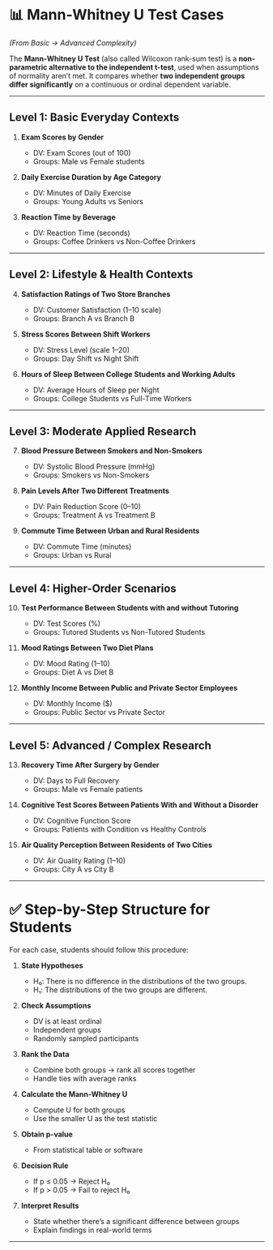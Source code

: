 
# 📊 Mann-Whitney U Test Cases

*(From Basic → Advanced Complexity)*

The **Mann-Whitney U Test** (also called Wilcoxon rank-sum test) is a **non-parametric alternative to the independent t-test**, used when assumptions of normality aren’t met. It compares whether **two independent groups differ significantly** on a continuous or ordinal dependent variable.

---

## **Level 1: Basic Everyday Contexts**

1. **Exam Scores by Gender**

   * DV: Exam Scores (out of 100)
   * Groups: Male vs Female students

2. **Daily Exercise Duration by Age Category**

   * DV: Minutes of Daily Exercise
   * Groups: Young Adults vs Seniors

3. **Reaction Time by Beverage**

   * DV: Reaction Time (seconds)
   * Groups: Coffee Drinkers vs Non-Coffee Drinkers

---

## **Level 2: Lifestyle & Health Contexts**

4. **Satisfaction Ratings of Two Store Branches**

   * DV: Customer Satisfaction (1–10 scale)
   * Groups: Branch A vs Branch B

5. **Stress Scores Between Shift Workers**

   * DV: Stress Level (scale 1–20)
   * Groups: Day Shift vs Night Shift

6. **Hours of Sleep Between College Students and Working Adults**

   * DV: Average Hours of Sleep per Night
   * Groups: College Students vs Full-Time Workers

---

## **Level 3: Moderate Applied Research**

7. **Blood Pressure Between Smokers and Non-Smokers**

   * DV: Systolic Blood Pressure (mmHg)
   * Groups: Smokers vs Non-Smokers

8. **Pain Levels After Two Different Treatments**

   * DV: Pain Reduction Score (0–10)
   * Groups: Treatment A vs Treatment B

9. **Commute Time Between Urban and Rural Residents**

   * DV: Commute Time (minutes)
   * Groups: Urban vs Rural

---

## **Level 4: Higher-Order Scenarios**

10. **Test Performance Between Students with and without Tutoring**

    * DV: Test Scores (%)
    * Groups: Tutored Students vs Non-Tutored Students

11. **Mood Ratings Between Two Diet Plans**

    * DV: Mood Rating (1–10)
    * Groups: Diet A vs Diet B

12. **Monthly Income Between Public and Private Sector Employees**

    * DV: Monthly Income (\$)
    * Groups: Public Sector vs Private Sector

---

## **Level 5: Advanced / Complex Research**

13. **Recovery Time After Surgery by Gender**

    * DV: Days to Full Recovery
    * Groups: Male vs Female patients

14. **Cognitive Test Scores Between Patients With and Without a Disorder**

    * DV: Cognitive Function Score
    * Groups: Patients with Condition vs Healthy Controls

15. **Air Quality Perception Between Residents of Two Cities**

    * DV: Air Quality Rating (1–10)
    * Groups: City A vs City B

---

# ✅ Step-by-Step Structure for Students

For each case, students should follow this procedure:

1. **State Hypotheses**

   * H₀: There is no difference in the distributions of the two groups.
   * H₁: The distributions of the two groups are different.

2. **Check Assumptions**

   * DV is at least ordinal
   * Independent groups
   * Randomly sampled participants

3. **Rank the Data**

   * Combine both groups → rank all scores together
   * Handle ties with average ranks

4. **Calculate the Mann-Whitney U**

   * Compute U for both groups
   * Use the smaller U as the test statistic

5. **Obtain p-value**

   * From statistical table or software

6. **Decision Rule**

   * If p ≤ 0.05 → Reject H₀
   * If p > 0.05 → Fail to reject H₀

7. **Interpret Results**

   * State whether there’s a significant difference between groups
   * Explain findings in real-world terms

---

